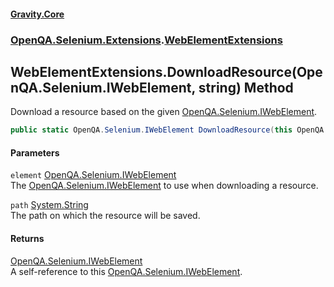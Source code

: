 #### [Gravity.Core](./index.md 'index')
### [OpenQA.Selenium.Extensions](./OpenQA-Selenium-Extensions.md 'OpenQA.Selenium.Extensions').[WebElementExtensions](./OpenQA-Selenium-Extensions-WebElementExtensions.md 'OpenQA.Selenium.Extensions.WebElementExtensions')
## WebElementExtensions.DownloadResource(OpenQA.Selenium.IWebElement, string) Method
Download a resource based on the given [OpenQA.Selenium.IWebElement](https://docs.microsoft.com/en-us/dotnet/api/OpenQA.Selenium.IWebElement 'OpenQA.Selenium.IWebElement').  
```csharp
public static OpenQA.Selenium.IWebElement DownloadResource(this OpenQA.Selenium.IWebElement element, string path);
```
#### Parameters
<a name='OpenQA-Selenium-Extensions-WebElementExtensions-DownloadResource(OpenQA-Selenium-IWebElement_string)-element'></a>
`element` [OpenQA.Selenium.IWebElement](https://docs.microsoft.com/en-us/dotnet/api/OpenQA.Selenium.IWebElement 'OpenQA.Selenium.IWebElement')  
The [OpenQA.Selenium.IWebElement](https://docs.microsoft.com/en-us/dotnet/api/OpenQA.Selenium.IWebElement 'OpenQA.Selenium.IWebElement') to use when downloading a resource.  
  
<a name='OpenQA-Selenium-Extensions-WebElementExtensions-DownloadResource(OpenQA-Selenium-IWebElement_string)-path'></a>
`path` [System.String](https://docs.microsoft.com/en-us/dotnet/api/System.String 'System.String')  
The path on which the resource will be saved.  
  
#### Returns
[OpenQA.Selenium.IWebElement](https://docs.microsoft.com/en-us/dotnet/api/OpenQA.Selenium.IWebElement 'OpenQA.Selenium.IWebElement')  
A self-reference to this [OpenQA.Selenium.IWebElement](https://docs.microsoft.com/en-us/dotnet/api/OpenQA.Selenium.IWebElement 'OpenQA.Selenium.IWebElement').  

